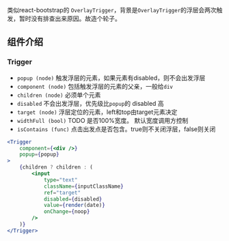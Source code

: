 类似react-bootstrap的 `OverlayTrigger`，背景是`OverlayTrigger`的浮层会两次触发，暂时没有排查出来原因。故造个轮子。

## 组件介绍

### Trigger

- `popup (node)` 触发浮层的元素，如果元素有disabled，则不会出发浮层
- `component (node)` 包括触发浮层的元素的父亲，一般给`div`
- `children (node)` 必须单个元素
- `disabled` 不会出发浮层，优先级比`popup`的 disabled 高
- `target (node)` 浮层定位的元素，left和top由target元素决定
- `widthFull (bool)` TODO 是否100%宽度。 默认宽度调用方控制
- `isContains (func)` 点击出发点是否包含。true则不关闭浮层，false则关闭

```jsx
<Trigger 
    component={<div />} 
    popup={popup}
>
    {children ? children : (
        <input
            type="text"
            className={inputClassName}
            ref="target"
            disabled={disabled}
            value={render(date)}
            onChange={noop}
        />
    )}
</Trigger>
```